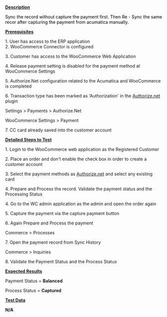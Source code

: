 
<p><u><strong>Description</strong></u></p>
<p><span style="color: rgb(0,0,0);">Sync the record without capture the payment first. Then Re - Sync the same recor after capturing the payment from acumatica manually.&nbsp;</span></p>
<p><u><strong>Prerequisites</strong></u></p>
<p>1. User has access to the ERP application<br />2. WooCommerce Connector is configured</p>
<p>3. Customer has access to the WooCommerce Web Application</p>
<p>4. Release payment setting is disabled for the payment method at WooCommerce Settings</p>
<p>5. Authorize.Net configuration related to the Acumatica and WooCommerce is completed</p>
<p>6. Transaction type has been marked as 'Authorization' in the <a href="http://Authorize.net">Authorize.net</a> plugin</p>
<p>Settings &gt; Payments &gt; Authorize.Net</p>
<p>WooCommerce Settings &gt; Payment</p>
<p>7. CC card already saved into the customer account</p>
<p><u><strong>Detailed Steps to Test</strong></u></p>
<p>1. Login to the WooCommerce web application as the Registered Customer</p>
<p>2. Place an order and don't enable the check box in order to create a customer account</p>
<p>3. Select the payment methods as <a href="http://Authorize.net">Authorize.net</a> and select any existing card</p>
<p>4. Prepare and Process the record. Validate the payment status and the Processing Status</p>
<p>4. Go to the WC admin application as the admin and open the order again</p>
<p>5. Capture the payment via the capture payment button</p>
<p>6. Again Prepare and Process the payment</p>
<p>Commerce &gt; Processes</p>
<p>7. Open the payment record from Sync History</p>
<p>Commerce &gt; Inquiries</p>
<p>8. Validate the Payment Status and the Process Status</p>
<p><u><strong>Expected Results</strong></u></p>
<p>Payment Status =&nbsp;<strong>Balanced</strong></p>
<p>Process Status =&nbsp;<strong>Captured</strong></p>
<p><u><strong>Test Data</strong></u></p>
<p><strong>N/A</strong></p>
